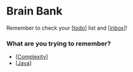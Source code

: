 # Brain Bank

Remember to check your [[todo]] list and [[inbox]]!

### What are you trying to remember?

- [[Complexity]]
- [[Java]]

[//begin]: # "Autogenerated link references for markdown compatibility"
[todo]: todo "Todo"
[inbox]: inbox "Inbox"
[Complexity]: Complexity "Complexity"
[Java]: Java "Java"
[//end]: # "Autogenerated link references"